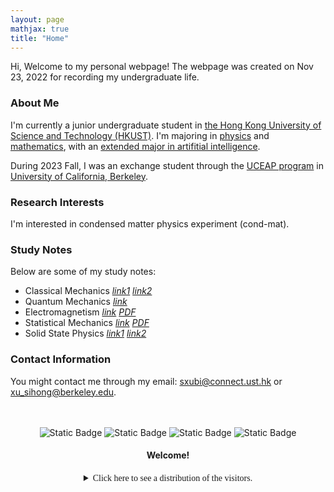 ```yaml
---
layout: page
mathjax: true
title: "Home"
---
```


Hi, Welcome to my personal webpage! The webpage was created on Nov 23, 2022 for recording my undergraduate life.  

### About Me
I'm currently a junior undergraduate student in [the Hong Kong University of Science and Technology (HKUST)](https://hkust.edu.hk). I'm majoring in [physics](https://physics.ust.hk/) and [mathematics](https://www.math.hkust.edu.hk/), with an [extended major in artifitial intelligence](https://join.hkust.edu.hk/our-programs/extended-major-ai).

During 2023 Fall, I was an exchange student through the [UCEAP program](https://reciprocity.uceap.universityofcalifornia.edu/) in [University of California, Berkeley](https://www.berkeley.edu/).  

### Research Interests
I'm interested in condensed matter physics experiment (cond-mat).

### Study Notes
Below are some of my study notes:
* Classical Mechanics [*link1*](https://sxubi.github.io/CM-Midterm-Notes/)  [*link2*](https://sxubi.github.io/CM-final/)
* Quantum Mechanics [*link*](https://sxubi.github.io/QM/)
* Electromagnetism [*link*](https://sxubi.github.io/EM1/)  [*PDF*](https://sxubi.github.io/photos/PHYSICS110.pdf)
* Statistical Mechanics [*link*](https://sxubi.github.io/SM/)  [*PDF*](https://sxubi.github.io/photos/PHYSICS112.pdf)
* Solid State Physics [*link1*](https://sxubi.github.io/solidphys1/) [*link2*](https://sxubi.github.io/solidphys2/)

### Contact Information
You might contact me through my email: <sxubi@connect.ust.hk> or <xu_sihong@berkeley.edu>.

<br />
<br />
<center><img alt="Static Badge" src="https://img.shields.io/badge/Created-2022%2F11%2F23-seagreen">
 <img alt="Static Badge" src="https://img.shields.io/badge/Last_Updated-2023%2F10%2F31-seagreen">
<img alt="Static Badge" src="https://img.shields.io/badge/HKUST-Physics_%26_Mathematics-yellow"> <img alt="Static Badge" src="https://img.shields.io/badge/UC_Berkeley-Exchange-blue"> 
</center>

#### <center>Welcome!</center>
<center><details><summary><font face = Avenir>Click here to see a distribution of the visitors.</font></summary>
<script type='text/javascript' id='clustrmaps' src='//cdn.clustrmaps.com/map_v2.js?cl=d4d4d4&w=301&t=m&d=-wIi8lRWum9T5wlMdFcNQgLl1ISyBlWlxtmNUJHtlZY&co=ffffff&cmo=0f4d92&cmn=0f4d92&ct=000000'></script>   
</details></center>


